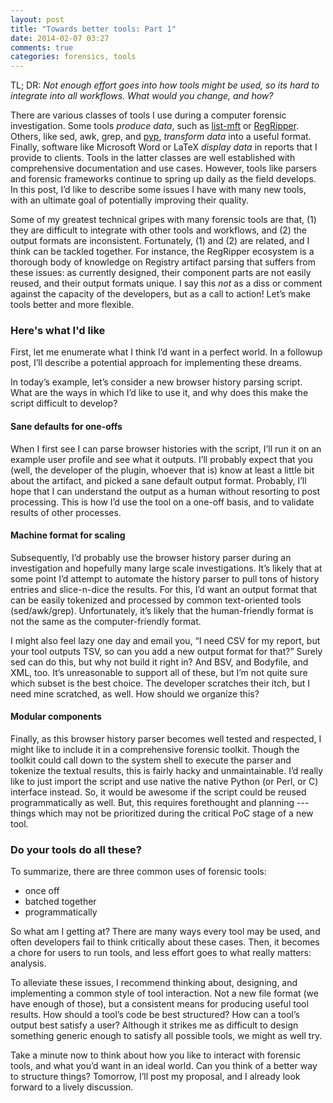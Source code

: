 ```yaml
---
layout: post
title: "Towards better tools: Part 1"
date: 2014-02-07 03:27
comments: true
categories: forensics, tools
---
```


TL; DR: *Not enough effort goes into how tools might be used, so its hard to 
integrate into all workflows. What would you change, and how?*

There are various classes of tools I use during a computer forensic 
investigation. Some tools *produce data*, such as
[list-mft](/blog/2014/01/15/tool-release-list-mft)
or [RegRipper](http://regripper.wordpress.com). 
Others, like sed, awk, grep, and 
[pyp](http://code.google.com/p/pyp), *transform data* into a useful format.
Finally, software like Microsoft Word or LaTeX *display data* in reports that
I provide to clients. Tools in the latter classes are well established with
comprehensive documentation and use cases. However, tools like parsers and
forensic frameworks continue to spring up daily as the field develops.
In this post, I’d like to describe some issues I have with many new tools,
with an ultimate goal of potentially improving their quality.

Some of my greatest technical gripes with many forensic tools are that,
(1) they are difficult to integrate with other tools and workflows, and
(2) the output formats are inconsistent. Fortunately, (1) and (2) are related,
and I think can be tackled together. For instance, the RegRipper ecosystem
is a thorough body of knowledge on Registry artifact parsing that suffers 
from these issues: as currently designed, their component parts are not easily
reused, and their output formats unique. I say this *not* as a diss or comment 
against the capacity of the developers, but as a call to action! Let’s make
tools better and more flexible.

### Here's what I'd like

First, let me enumerate what I think I’d want in a perfect world. In a
followup post, I’ll describe a potential approach for implementing these dreams.

In today’s example, let’s consider a new browser history parsing script. What 
are the ways in which I’d like to use it, and why does this make the script
difficult to develop?

#### Sane defaults for one-offs

When I first see I can parse browser histories with the script, I’ll run it on 
an example user profile and see what it outputs. I’ll probably expect that you 
(well, the developer of the plugin, whoever that is) know at least a little bit 
about the artifact, and picked a sane default output format. Probably, I’ll hope 
that I can understand the output as a human without resorting to post processing. 
This is how I’d use the tool on a one-off basis, and to validate results of other 
processes.

#### Machine format for scaling

Subsequently, I’d probably use the browser history parser during an investigation 
and hopefully many large scale investigations. It’s likely that at some point I’d 
attempt to automate the history parser to pull tons of history entries and 
slice-n-dice the results. For this, I’d want an output format that can be easily 
tokenized and processed by common text-oriented tools (sed/awk/grep). Unfortunately, 
it’s likely that the human-friendly format is not the same as the computer-friendly 
format.

I might also feel lazy one day and email you, “I need CSV for my report, but your 
tool outputs TSV, so can you add a new output format for that?” Surely sed can do
this, but why not build it right in? And BSV, and Bodyfile, and XML, too. It’s 
unreasonable to support all of these, but I’m not quite sure which subset is the 
best choice. The developer scratches their itch, but I need mine scratched, as
well. How should we organize this?

#### Modular components

Finally, as this browser history parser becomes well tested and respected, I 
might like to include it in a comprehensive forensic toolkit. Though the toolkit 
could call down to the system shell to execute the parser and tokenize the 
textual results, this is fairly hacky and unmaintainable. I’d really like to 
just import the script and use native the native Python (or Perl, or C) interface 
instead. So, it would be awesome if the script could be reused programmatically 
as well. But, this requires forethought and planning --- things which may not be 
prioritized during the critical PoC stage of a new tool. 

### Do your tools do all these?

To summarize, there are three common uses of forensic tools:

  * once off
  * batched together
  * programmatically

So what am I getting at?  There are many ways every tool may be used, and often 
developers fail to think critically about these cases. Then, it becomes a chore 
for users to run tools, and less effort goes to what really matters: analysis. 

To alleviate these issues, I recommend thinking about, designing, and 
implementing a common style of tool interaction. Not a new file format (we have 
enough of those), but a consistent means for producing useful tool results. How 
should a tool’s code be best structured? How can a tool’s output best satisfy a 
user? Although it strikes me as difficult to design something generic enough to 
satisfy all possible tools, we might as well try.

Take a minute now to think about how you like to interact with forensic tools, 
and what you’d want in an ideal world. Can you think of a better way to structure 
things? Tomorrow, I’ll post my proposal, and I already look forward to a lively 
discussion.
                                                                                                                                    
